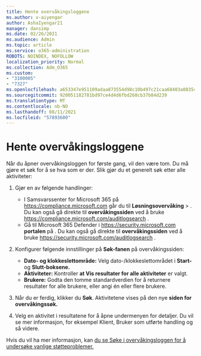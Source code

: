 ```yaml
---
title: Hente overvåkingsloggene
ms.author: v-aiyengar
author: AshaIyengar21
manager: dansimp
ms.date: 02/26/2021
ms.audience: Admin
ms.topic: article
ms.service: o365-administration
ROBOTS: NOINDEX, NOFOLLOW
localization_priority: Normal
ms.collection: Adm_O365
ms.custom:
- "3100005"
- "7327"
ms.openlocfilehash: a653347e951109adaa873554d98c10b497c21caa68403a083543c806c310e079
ms.sourcegitcommit: 920051182781bd97ce4d4d6fbd268cb37b84d239
ms.translationtype: MT
ms.contentlocale: nb-NO
ms.lasthandoff: 08/11/2021
ms.locfileid: "57893600"
---
```

# <a name="retrieve-the-audit-logs"></a>Hente overvåkingsloggene

Når du åpner overvåkingsloggen for første gang, vil den være tom. Du må gjøre et søk for å se hva som er der. Slik gjør du et generelt søk etter alle aktiviteter:

1. Gjør en av følgende handlinger:
   - I Samsvarssenter for Microsoft 365 på <https://compliance.microsoft.com> går du til **Løsningsovervåking** \> . Du kan også gå direkte til **overvåkingssiden** ved å bruke <https://compliance.microsoft.com/auditlogsearch> .
   - Gå til Microsoft 365 Defender i <https://security.microsoft.com> **portalen** på . Du kan også gå direkte til **overvåkingssiden** ved å bruke <https://security.microsoft.com/auditlogsearch> .

2. Konfigurer følgende innstillinger  på **Søk-fanen** på overvåkingssiden:
   - **Dato- og klokkeslettområde:** Velg dato-/klokkeslettområdet i **Start-** og **Slutt-boksene.**
   - **Aktiviteter:** Kontroller **at Vis resultater for alle aktiviteter** er valgt.
   - **Brukere:** Godta den tomme standardverdien for å returnere resultater for alle brukere, eller angi én eller flere brukere.

3. Når du er ferdig, klikker du **Søk**. Aktivitetene vises på den nye **siden for overvåkingssøk.**

4. Velg en aktivitet i resultatene for å åpne undermenyen for detaljer. Du vil se mer informasjon, for eksempel Klient, Bruker som utførte handling og så videre.

Hvis du vil ha mer informasjon, kan [du se Søke i overvåkingsloggen for å undersøke vanlige støtteproblemer.](https://docs.microsoft.com/microsoft-365/compliance/auditing-troubleshooting-scenarios)
